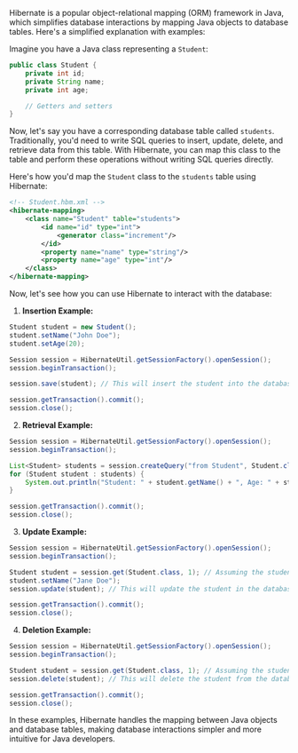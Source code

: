 Hibernate is a popular object-relational mapping (ORM) framework in Java, which simplifies database interactions by mapping Java objects to database tables. Here's a simplified explanation with examples:

Imagine you have a Java class representing a `Student`:

```java
public class Student {
    private int id;
    private String name;
    private int age;

    // Getters and setters
}
```

Now, let's say you have a corresponding database table called `students`. Traditionally, you'd need to write SQL queries to insert, update, delete, and retrieve data from this table. With Hibernate, you can map this class to the table and perform these operations without writing SQL queries directly.

Here's how you'd map the `Student` class to the `students` table using Hibernate:

```xml
<!-- Student.hbm.xml -->
<hibernate-mapping>
    <class name="Student" table="students">
        <id name="id" type="int">
            <generator class="increment"/>
        </id>
        <property name="name" type="string"/>
        <property name="age" type="int"/>
    </class>
</hibernate-mapping>
```

Now, let's see how you can use Hibernate to interact with the database:

1. **Insertion Example:**

```java
Student student = new Student();
student.setName("John Doe");
student.setAge(20);

Session session = HibernateUtil.getSessionFactory().openSession();
session.beginTransaction();

session.save(student); // This will insert the student into the database

session.getTransaction().commit();
session.close();
```

2. **Retrieval Example:**

```java
Session session = HibernateUtil.getSessionFactory().openSession();
session.beginTransaction();

List<Student> students = session.createQuery("from Student", Student.class).list();
for (Student student : students) {
    System.out.println("Student: " + student.getName() + ", Age: " + student.getAge());
}

session.getTransaction().commit();
session.close();
```

3. **Update Example:**

```java
Session session = HibernateUtil.getSessionFactory().openSession();
session.beginTransaction();

Student student = session.get(Student.class, 1); // Assuming the student with ID 1 exists
student.setName("Jane Doe");
session.update(student); // This will update the student in the database

session.getTransaction().commit();
session.close();
```

4. **Deletion Example:**

```java
Session session = HibernateUtil.getSessionFactory().openSession();
session.beginTransaction();

Student student = session.get(Student.class, 1); // Assuming the student with ID 1 exists
session.delete(student); // This will delete the student from the database

session.getTransaction().commit();
session.close();
```

In these examples, Hibernate handles the mapping between Java objects and database tables, making database interactions simpler and more intuitive for Java developers.